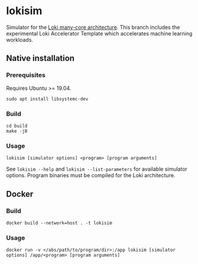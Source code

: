 # lokisim
Simulator for the [Loki many-core architecture](https://link.springer.com/article/10.1007/s11265-014-0944-6). This branch includes the experimental Loki Accelerator Template which accelerates machine learning workloads.

## Native installation
### Prerequisites
Requires Ubuntu >= 19.04.

```
sudo apt install libsystemc-dev
```

### Build
```
cd build
make -j8
```

### Usage
```
lokisim [simulator options] <program> [program arguments]
```

See `lokisim --help` and `lokisim --list-parameters` for available simulator options. Program binaries must be compiled for the Loki architecture.

## Docker
### Build
```
docker build --network=host . -t lokisim
```

### Usage
```
docker run -v </abs/path/to/program/dir>:/app lokisim [simulator options] /app/<program> [program arguments]
```